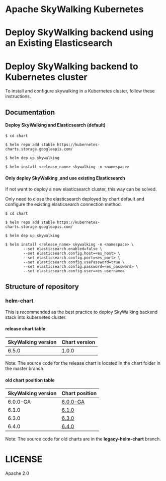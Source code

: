 Apache SkyWalking Kubernetes
==========

# Deploy SkyWalking backend using an Existing Elasticsearch 


# Deploy SkyWalking backend to Kubernetes cluster

To install and configure skywalking in a Kubernetes cluster, follow these instructions.

## Documentation
#### Deploy SkyWalking and Elasticsearch (default)

```shell script
$ cd chart

$ helm repo add stable https://kubernetes-charts.storage.googleapis.com/

$ helm dep up skywalking

$ helm install <release_name> skywalking -n <namespace>
```

#### Only deploy SkyWalking ,and use existing Elasticsearch
If not want to deploy a new elasticsearch cluster, this way can be solved.

Only need to close the elasticsearch deployed by chart default and configure the existing elasticsearch connection method.

```shell script
$ cd chart

$ helm repo add stable https://kubernetes-charts.storage.googleapis.com/

$ helm dep up skywalking

$ helm install <release_name> skywalking -n <namespace> \
        --set elasticsearch.enabled=false \
        --set elasticsearch.config.host=<es_host> \
        --set elasticsearch.config.port=<es_port> \
        --set elasticsearch.config.usePassword=true \
        --set elasticsearch.config.password=<es_password> \
        --set elasticsearch.config.user=<es_username>
```

## Structure of repository

### helm-chart 

This is recommended as the best practice to deploy SkyWalking backend stack into kubernetes cluster. 

#### release chart table 
| SkyWalking version | Chart version |
| ------------------ | ------------- |
| 6.5.0              | 1.0.0         |

Note:  The source code for the release chart is located in the chart folder in the master branch.

#### old chart position table

| SkyWalking version | Chart position                                               |
| ------------------ | ------------------------------------------------------------ |
| 6.0.0-GA           | [6.0.0-GA](https://github.com/apache/skywalking-kubernetes/tree/legacy-helm-chart/helm-chart/helm2/6.0.0-GA) |
| 6.1.0              | [6.1.0](https://github.com/apache/skywalking-kubernetes/tree/legacy-helm-chart/helm-chart/helm2/6.1.0) |
| 6.3.0              | [6.3.0](https://github.com/apache/skywalking-kubernetes/tree/legacy-helm-chart/helm-chart/helm3/6.3.0) |
| 6.4.0              | [6.4.0](https://github.com/apache/skywalking-kubernetes/tree/legacy-helm-chart/helm-chart/helm3/6.4.0) |

Note:  The source code for old charts are in the **legacy-helm-chart** branch.

# LICENSE
Apache 2.0
